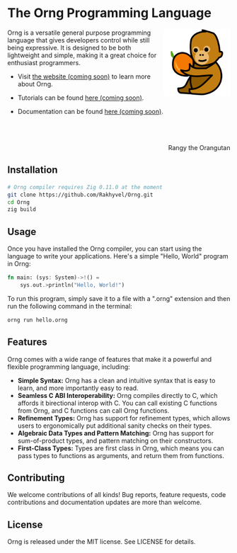 # The Orng Programming Language
<div align="right"><a href="#"><img src="budi.png" align="right" width="30%"></a></div>
Orng is a versatile general purpose programming language that gives developers control while still being expressive. It is designed to be both lightweight and simple, making it a great choice for enthusiast programmers.

* Visit [the website (coming soon)](http://ornglang.org) to learn more about Orng.

* Tutorials can be found [here (coming soon)](http://ornglang.orng/tutorials).

* Documentation can be found [here (coming soon)](http://ornglang.orng/docs).
<div><a href="#"><img src="bumper.png"></a></div>
<div><a href="#"><img src="bumper.png"></a></div>
<div><a href="#"><img src="bumper.png"></a></div>
<div align="right">Rangy the Orangutan</div>

## Installation
```sh
# Orng compiler requires Zig 0.11.0 at the moment
git clone https://github.com/Rakhyvel/Orng.git
cd Orng
zig build
```

## Usage
Once you have installed the Orng compiler, you can start using the language to write your applications. Here's a simple "Hello, World" program in Orng:
```rs
fn main: (sys: System)->!() =
    sys.out.>println("Hello, World!")
```

To run this program, simply save it to a file with a ".orng" extension and then run the following command in the terminal:
```sh
orng run hello.orng
```

## Features
Orng comes with a wide range of features that make it a powerful and flexible programming language, including:
* **Simple Syntax:** Orng has a clean and intuitive syntax that is easy to learn, and more importantly easy to read.
* **Seamless C ABI Interoperability:** Orng compiles directly to C, which affords it birectional interop with C. You can call existing C functions from Orng, and C functions can call Orng functions.
* **Refinement Types:** Orng has support for refinement types, which allows users to ergonomically put additional sanity checks on their types.
* **Algebraic Data Types and Pattern Matching:** Orng has support for sum-of-product types, and pattern matching on their constructors.
* **First-Class Types:** Types are first class in Orng, which means you can pass types to functions as arguments, and return them from functions.

<!-- ## Standard Library -->

<!-- ## Examples (do 3) -->

## Contributing
We welcome contributions of all kinds! Bug reports, feature requests, code contributions and documentation updates are more than welcome.

## License
Orng is released under the MIT license. See LICENSE for details.